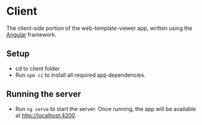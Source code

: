 # Client

The client-side portion of the web-template-viewer app, written using the [Angular](https://angular.io) framework.

## Setup

* cd to client folder
* Run `npm ci` to install all required app dependencies.

## Running the server

* Run `ng serve` to start the server. Once running, the app will be available at [http://localhost:4200]().

